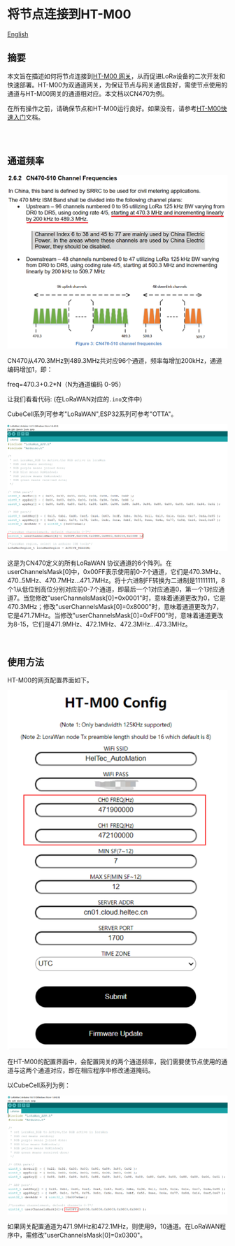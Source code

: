 # 将节点连接到HT-M00

[English](https://heltec-automation-docs.readthedocs.io/en/latest/gateway/ht-m00/connect_to_server.html)

## 摘要

本文旨在描述如何将节点连接到[HT-M00 网关](https://heltec.org/project/ht-m00/)，从而促进LoRa设备的二次开发和快速部署。HT-M00为双通道网关，为保证节点与网关通信良好，需使节点使用的通道与HT-M00网关的通道相对应。本文档以CN470为例。

在所有操作之前，请确保节点和HT-M00运行良好。如果没有，请参考[HT-M00快速入门](https://heltec-automation.readthedocs.io/zh_CN/latest/gateway/ht-m00/qucik_start.html)文档。

```Tip:: 如果节点通道多于网关通道且将网关通道包含在内，那么只有当节点通道与网关通道匹配时才能入网，如果节点通道不包含网关通道，那么节点不能入网。

```

&nbsp;

## 通道频率

![](img/connect_to_gateway/01.png)

CN470从470.3MHz到489.3MHz共对应96个通道，频率每增加200kHz，通道编码增加1，即：

freq=470.3+0.2*N（N为通道编码 0-95）

让我们看看代码: (在LoRaWAN对应的`.ino`文件中)

CubeCell系列可参考"LoRaWAN",ESP32系列可参考"OTTA"。

![](img/connect_to_gateway/02.png)

这是为CN470定义的所有LoRaWAN 协议通道的6个阵列。在userChannelsMask[0]中，0x00FF表示使用前0-7个通道，它们是470.3MHz、470..5MHz、470.7MHz…471.7MHz。将十六进制FF转换为二进制是11111111，8个1从低位到高位分别对应前0-7个通道，即最后一个1对应通道0，第一个1对应通道7。当您修改"userChannelsMask[0]=0x0001"时，意味着通道更改为0，它是470.3MHz；修改"userChannelsMask[0]=0x8000"时，意味着通道更改为7，它是471.7MHz。当修改"userChannelsMask[0]=0xFF00"时，意味着通道更改为8-15，它们是471.9MHz、472.1MHz、472.3MHz...473.3MHz。

&nbsp;

## 使用方法

HT-M00的网页配置界面如下。

![](img/connect_to_gateway/03.png)

在HT-M00的配置界面中，会配置网关的两个通道频率，我们需要使节点使用的通道与这两个通道对应，即在相应程序中修改通道掩码。

以CubeCell系列为例：

![](img/connect_to_gateway/04.png)

如果网关配置通道为471.9MHz和472.1MHz，则使用9，10通道。在LoRaWAN程序中，需修改"userChannelsMask[0]=0x0300"。